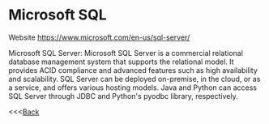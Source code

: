 # Microsoft SQL

Website https://www.microsoft.com/en-us/sql-server/

Microsoft SQL Server: Microsoft SQL Server is a commercial relational database management system that supports the relational model. It provides ACID compliance and advanced features such as high availability and scalability. SQL Server can be deployed on-premise, in the cloud, or as a service, and offers various hosting models. Java and Python can access SQL Server through JDBC and Python's pyodbc library, respectively. 

<<<[Back](README.md)